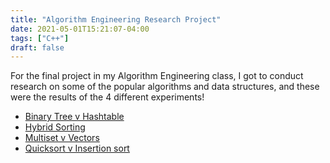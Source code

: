 ```yaml
---
title: "Algorithm Engineering Research Project"
date: 2021-05-01T15:21:07-04:00
tags: ["C++"]
draft: false
---
```


For the final project in my Algorithm Engineering class, I got to conduct research on some of the popular algorithms and data structures, and these were the results of the 4 different experiments!
- [Binary Tree v Hashtable](/BinaryTreevHashtable.pdf)
- [Hybrid Sorting](/HybridSorting.pdf)
- [Multiset v Vectors](/MultisetvVectors.pdf)
- [Quicksort v Insertion sort](/QuicksortvInsertionsort.pdf)
